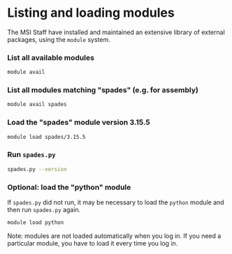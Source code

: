 # Listing and loading modules

The MSI Staff have installed and maintained an extensive library of external packages, using the `module` system.

### List all available modules
```bash
module avail
```

### List all modules matching "spades" (e.g. for assembly)
```bash
module avail spades
```

### Load the "spades" module version 3.15.5
```bash
module load spades/3.15.5
```

### Run `spades.py`
```bash
spades.py --version
```

### Optional: load the "python" module
If `spades.py` did not run, it may be necessary to load the `python` module and then run `spades.py` again.
```bash
module load python
```

Note: modules are not loaded automatically when you log in. If you need a particular module, you have to load it every time you log in.
